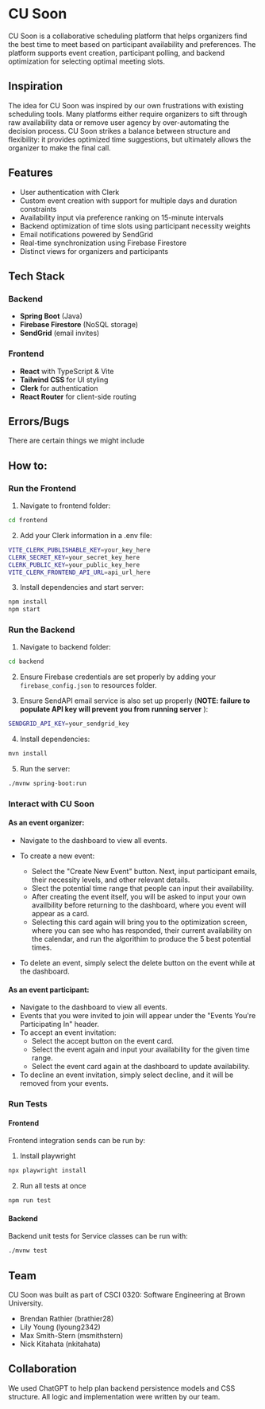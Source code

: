 # CU Soon
CU Soon is a collaborative scheduling platform that helps organizers find the best time to meet based on participant availability and preferences. The platform supports event creation, participant polling, and backend optimization for selecting optimal meeting slots.

## Inspiration
The idea for CU Soon was inspired by our own frustrations with existing scheduling tools. Many platforms either require organizers to sift through raw availability data or remove user agency by over-automating the decision process. CU Soon strikes a balance between structure and flexibility: it provides optimized time suggestions, but ultimately allows the organizer to make the final call.

## Features
- User authentication with Clerk
- Custom event creation with support for multiple days and duration constraints
- Availability input via preference ranking on 15-minute intervals
- Backend optimization of time slots using participant necessity weights
- Email notifications powered by SendGrid
- Real-time synchronization using Firebase Firestore
- Distinct views for organizers and participants

## Tech Stack 
### Backend

- **Spring Boot** (Java)
- **Firebase Firestore** (NoSQL storage)
- **SendGrid** (email invites)

### Frontend

- **React** with TypeScript & Vite
- **Tailwind CSS** for UI styling
- **Clerk** for authentication
- **React Router** for client-side routing

## Errors/Bugs
There are certain things we might include


## How to: 

### Run the Frontend
1. Navigate to frontend folder:
  ```bash 
  cd frontend
  ```

2. Add your Clerk information in a .env file:
  ```bash
  VITE_CLERK_PUBLISHABLE_KEY=your_key_here
  CLERK_SECRET_KEY=your_secret_key_here
  CLERK_PUBLIC_KEY=your_public_key_here
  VITE_CLERK_FRONTEND_API_URL=api_url_here
  ```

3. Install dependencies and start server:
  ```bash
  npm install
  npm start
  ```

### Run the Backend

1. Navigate to backend folder:
  ```bash 
  cd backend
  ```
2. Ensure Firebase credentials are set properly by adding your ``firebase_config.json`` to resources folder. 

3. Ensure SendAPI email service is also set up properly (**NOTE: failure to populate API key will prevent you from running server** ): 
  ```bash 
  SENDGRID_API_KEY=your_sendgrid_key
  ```
4. Install dependencies: 
  ```bash 
  mvn install
  ```
5. Run the server: 
  ```bash 
  ./mvnw spring-boot:run
  ```

### Interact with CU Soon

#### As an event organizer:
* Navigate to the dashboard to view all events.
* To create a new event:
  * Select the "Create New Event" button. Next, input participant emails, their necessity levels, and other relevant details. 
  * Slect the potential time range that people can input their availability.
  * After creating the event itself, you will be asked to input your own availbility before returning to the dashboard, where you event will appear as a card. 
  * Selecting this card again will bring you to the optimization screen, where you can see who has responded, their current availability on the calendar, and run the algorithim to produce the 5 best potential times.

* To delete an event, simply select the delete button on the event while at the dashboard.  

#### As an event participant:
* Navigate to the dashboard to view all events.
* Events that you were invited to join will appear under the "Events You're Participating In" header. 
* To accept an event invitation:
  * Select the accept button on the event card.
  * Select the event again and input your availability for the given time range. 
  * Select the event card again at the dashboard to update availability. 
* To decline an event invitation, simply select decline, and it will be removed from your events. 

### Run Tests

#### Frontend
Frontend integration sends can be run by:
1. Install playwright 
  ```bash
  npx playwright install
  ```
2. Run all tests at once
  ```bash
  npm run test
  ``` 

#### Backend
Backend unit tests for Service classes can be run with: 

```bash
./mvnw test
```

## Team 
CU Soon was built as part of CSCI 0320: Software Engineering at Brown University.

* Brendan Rathier (brathier28)
* Lily Young (lyoung2342)
* Max Smith-Stern (msmithstern)
* Nick Kitahata (nkitahata)

## Collaboration
We used ChatGPT to help plan backend persistence models and CSS structure. All logic and implementation were written by our team.
